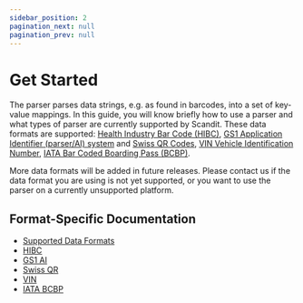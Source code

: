 ```yaml
---
sidebar_position: 2
pagination_next: null
pagination_prev: null
---
```


# Get Started

The parser parses data strings, e.g. as found in barcodes, into a set of key-value mappings. In this guide, you will know briefly how to use a parser and what types of parser are currently supported by Scandit. These data formats are supported: [Health Industry Bar Code (HIBC)](https://docs.scandit.com/data-capture-sdk/xamarin.android/parser/hibc.html), [GS1 Application Identifier (parser/AI) system](https://docs.scandit.com/data-capture-sdk/xamarin.android/parser/gs1ai.html) and [Swiss QR Codes](https://docs.scandit.com/data-capture-sdk/xamarin.android/parser/swissqr.html), [VIN Vehicle Identification Number](https://docs.scandit.com/data-capture-sdk/xamarin.android/parser/vin.html), [IATA Bar Coded Boarding Pass (BCBP)](https://docs.scandit.com/data-capture-sdk/xamarin.android/parser/iata-bcbp.html).

More data formats will be added in future releases. Please contact us if the data format you are using is not yet supported, or you want to use the parser on a currently unsupported platform.

## Format-Specific Documentation

- [Supported Data Formats](https://docs.scandit.com/data-capture-sdk/xamarin.android/parser/formats.html)
- [HIBC](https://docs.scandit.com/data-capture-sdk/xamarin.android/parser/hibc.html)
- [GS1 AI](https://docs.scandit.com/data-capture-sdk/xamarin.android/parser/gs1ai.html)
- [Swiss QR](https://docs.scandit.com/data-capture-sdk/xamarin.android/parser/swissqr.html)
- [VIN](https://docs.scandit.com/data-capture-sdk/xamarin.android/parser/vin.html)
- [IATA BCBP](https://docs.scandit.com/data-capture-sdk/xamarin.android/parser/iata-bcbp.html)
